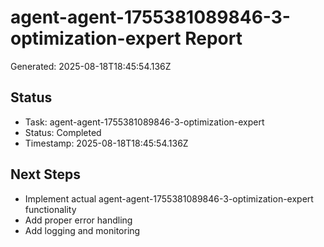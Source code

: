 # agent-agent-1755381089846-3-optimization-expert Report

Generated: 2025-08-18T18:45:54.136Z

## Status
- Task: agent-agent-1755381089846-3-optimization-expert
- Status: Completed
- Timestamp: 2025-08-18T18:45:54.136Z

## Next Steps
- Implement actual agent-agent-1755381089846-3-optimization-expert functionality
- Add proper error handling
- Add logging and monitoring
